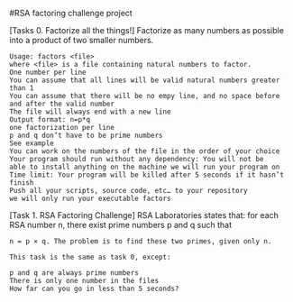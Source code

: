 #RSA factoring challenge project

[Tasks 0. Factorize all the things!]
	Factorize as many numbers as possible into a product of two smaller numbers.

	Usage: factors <file>
	where <file> is a file containing natural numbers to factor.
	One number per line
	You can assume that all lines will be valid natural numbers greater than 1
	You can assume that there will be no empy line, and no space before and after the valid number
	The file will always end with a new line
	Output format: n=p*q
	one factorization per line
	p and q don’t have to be prime numbers
	See example
	You can work on the numbers of the file in the order of your choice
	Your program should run without any dependency: You will not be
	able to install anything on the machine we will run your program on
	Time limit: Your program will be killed after 5 seconds if it hasn’t finish
	Push all your scripts, source code, etc… to your repository
	we will only run your executable factors

[Task 1. RSA Factoring Challenge]
	RSA Laboratories states that: for each RSA number n, there exist prime numbers p and q such that

	n = p × q. The problem is to find these two primes, given only n.

	This task is the same as task 0, except:

	p and q are always prime numbers
	There is only one number in the files
	How far can you go in less than 5 seconds?
